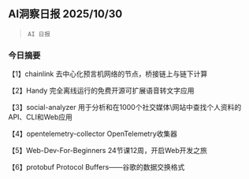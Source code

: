 ## AI洞察日报 2025/10/30

>  `AI 日报` 

### 今日摘要

【1】chainlink
去中心化预言机网络的节点，桥接链上与链下计算

【2】Handy
完全离线运行的免费开源可扩展语音转文字应用

【3】social-analyzer
用于分析和在1000个社交媒体\网站中查找个人资料的API、CLI和Web应用

【4】opentelemetry-collector
OpenTelemetry收集器

【5】Web-Dev-For-Beginners
24节课12周，开启Web开发之旅

【6】protobuf
Protocol Buffers——谷歌的数据交换格式

